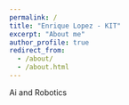 ```yaml
---
permalink: /
title: "Enrique Lopez - KIT"
excerpt: "About me"
author_profile: true
redirect_from: 
  - /about/
  - /about.html
---
```

Ai and Robotics
